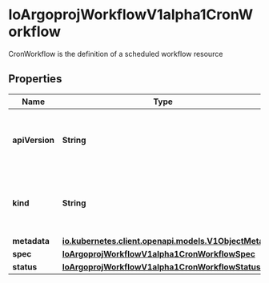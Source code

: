 

# IoArgoprojWorkflowV1alpha1CronWorkflow

CronWorkflow is the definition of a scheduled workflow resource

## Properties

Name | Type | Description | Notes
------------ | ------------- | ------------- | -------------
**apiVersion** | **String** | APIVersion defines the versioned schema of this representation of an object. Servers should convert recognized schemas to the latest internal value, and may reject unrecognized values. More info: https://git.io.k8s.community/contributors/devel/sig-architecture/api-conventions.md#resources |  [optional]
**kind** | **String** | Kind is a string value representing the REST resource this object represents. Servers may infer this from the endpoint the client submits requests to. Cannot be updated. In CamelCase. More info: https://git.io.k8s.community/contributors/devel/sig-architecture/api-conventions.md#types-kinds |  [optional]
**metadata** | [**io.kubernetes.client.openapi.models.V1ObjectMeta**](io.kubernetes.client.openapi.models.V1ObjectMeta.md) |  | 
**spec** | [**IoArgoprojWorkflowV1alpha1CronWorkflowSpec**](IoArgoprojWorkflowV1alpha1CronWorkflowSpec.md) |  | 
**status** | [**IoArgoprojWorkflowV1alpha1CronWorkflowStatus**](IoArgoprojWorkflowV1alpha1CronWorkflowStatus.md) |  |  [optional]



